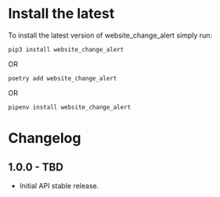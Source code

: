 Install the latest
===================

To install the latest version of website_change_alert simply run:

`pip3 install website_change_alert`

OR

`poetry add website_change_alert`

OR

`pipenv install website_change_alert`


Changelog
=========
## 1.0.0 - TBD
- Initial API stable release.
